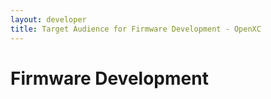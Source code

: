 ```yaml
---
layout: developer
title: Target Audience for Firmware Development - OpenXC
---
```


<div class="page-header">
    <h1>Firmware Development</h1>
</div>
